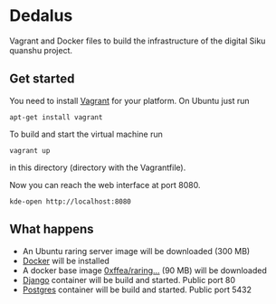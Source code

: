 Dedalus
=======
Vagrant and Docker files to build the infrastructure of the digital Siku quanshu project.

Get started
-----------
You need to install [Vagrant](http://www.vagrantup.com/) for your platform. On Ubuntu
just run
```shell
apt-get install vagrant
```

To build and start the virtual machine run
```Shell
vagrant up
```
in this directory (directory with the Vagrantfile).

Now you can reach the web interface at port 8080.
```shell
kde-open http://localhost:8080
```

What happens
------------
* An Ubuntu raring server image will be downloaded (300 MB)
* [Docker](http://www.docker.io/) will be installed
* A docker base image [0xffea/raring...](https://index.docker.io/u/0xffea/raring-server-cloudimg-amd64/) (90 MB) will be downloaded
* [Django](https://www.djangoproject.com/) container will be build and started. Public port 80
* [Postgres](http://www.postgresql.org/) container will be build and started. Public port 5432
